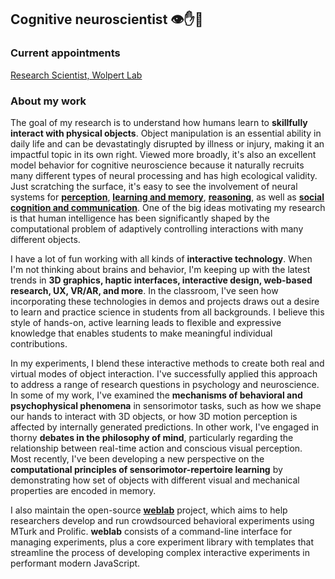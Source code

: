 ## Cognitive neuroscientist 👁✋🧠

### Current appointments
[Research Scientist, Wolpert Lab](https://wolpertlab.neuroscience.columbia.edu)

### About my work
The goal of my research is to understand how humans learn to **skillfully interact with physical objects**. Object manipulation is an essential ability in daily life and can be devastatingly disrupted by illness or injury, making it an impactful topic in its own right. Viewed more broadly, it's also an excellent model behavior for cognitive neuroscience because it naturally recruits many different types of neural processing and has high ecological validity. Just scratching the surface, it's easy to see the involvement of neural systems for <a href="javascript:void(0)" data-toggle="tooltip" title="" data-html="true" data-original-title="&bull; 3D shape analysis<br>&bull; object recognition<br>&bull; haptic feedback<br>&bull; multisensory integration"><b>perception</b></a>, <a href="javascript:void(0)" data-toggle="tooltip" title="" data-html="true" data-original-title="&bull; generalization<br>&bull; prediction errors<br>&bull; cost functions<br>&bull; representational formats"><b>learning and memory</b></a>, <a href="javascript:void(0)" data-toggle="tooltip" title="" data-html="true" data-original-title="&bull; sequential planning<br>&bull; intuitive physics<br>&bull; tool use & design"><b>reasoning</b></a>, as well as <a href="javascript:void(0)" data-toggle="tooltip" title="" data-html="true" data-original-title="&bull; action understanding<br>&bull; gesture & pantomime"><b>social cognition and communication</b></a>. One of the big ideas motivating my research is that human intelligence has been significantly shaped by the computational problem of adaptively controlling interactions with many different objects.

I have a lot of fun working with all kinds of **interactive technology**. When I'm not thinking about brains and behavior, I'm keeping up with the latest trends in **3D graphics, haptic interfaces, interactive design, web-based research, UX, VR/AR, and more**. In the classroom, I've seen how incorporating these technologies in demos and projects draws out a desire to learn and practice science in students from all backgrounds. I believe this style of hands-on, active learning leads to flexible and expressive knowledge that enables students to make meaningful individual contributions.

In my experiments, I blend these interactive methods to create both real and virtual modes of object interaction. I've successfully applied this approach to address a range of research questions in psychology and neuroscience. In some of my work, I've examined the **mechanisms of behavioral and psychophysical phenomena** in sensorimotor tasks, such as how we shape our hands to interact with 3D objects, or how 3D motion perception is affected by internally generated predictions. In other work, I've engaged in thorny **debates in the philosophy of mind**, particularly regarding the relationship between real-time action and conscious visual perception. Most recently, I've been developing a new perspective on the **computational principles of sensorimotor-repertoire learning** by demonstrating how set of objects with different visual and mechanical properties are encoded in memory.

I also maintain the open-source <b><a href="https://www.github.com/EvanCesanek/weblab" target="_blank">weblab</a></b> project, which aims to help researchers develop and run crowdsourced behavioral experiments using MTurk and Prolific. <b>weblab</b> consists of a command-line interface for managing experiments, plus a core experiment library with templates that streamline the process of developing complex interactive experiments in performant modern JavaScript.
